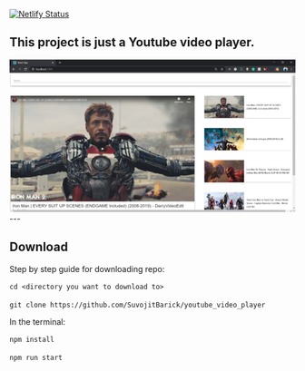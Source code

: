 [![Netlify Status](https://api.netlify.com/api/v1/badges/a8c3cdfe-1ebf-4c61-9bdf-f417b045b149/deploy-status)](https://app.netlify.com/sites/elastic-lichterman-579bf7/deploys)

This project is just a Youtube video player.
---
<img src="https://github.com/SuvojitBarick/youtube_video_player/blob/master/ScreenShot.png" alt="Preview">
---

## Download

Step by step guide for downloading repo:

```
cd <directory you want to download to>

git clone https://github.com/SuvojitBarick/youtube_video_player
```
In the terminal:
```
npm install

npm run start

```
